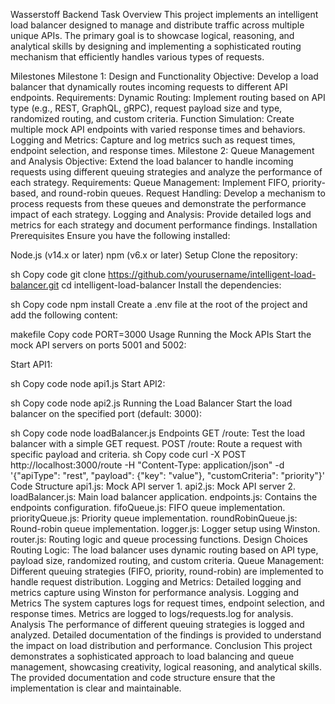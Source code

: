 Wasserstoff Backend Task
Overview
This project implements an intelligent load balancer designed to manage and distribute traffic across multiple unique APIs. The primary goal is to showcase logical, reasoning, and analytical skills by designing and implementing a sophisticated routing mechanism that efficiently handles various types of requests.

Milestones
Milestone 1: Design and Functionality
Objective: Develop a load balancer that dynamically routes incoming requests to different API endpoints.
Requirements:
Dynamic Routing: Implement routing based on API type (e.g., REST, GraphQL, gRPC), request payload size and type, randomized routing, and custom criteria.
Function Simulation: Create multiple mock API endpoints with varied response times and behaviors.
Logging and Metrics: Capture and log metrics such as request times, endpoint selection, and response times.
Milestone 2: Queue Management and Analysis
Objective: Extend the load balancer to handle incoming requests using different queuing strategies and analyze the performance of each strategy.
Requirements:
Queue Management: Implement FIFO, priority-based, and round-robin queues.
Request Handling: Develop a mechanism to process requests from these queues and demonstrate the performance impact of each strategy.
Logging and Analysis: Provide detailed logs and metrics for each strategy and document performance findings.
Installation
Prerequisites
Ensure you have the following installed:

Node.js (v14.x or later)
npm (v6.x or later)
Setup
Clone the repository:

sh
Copy code
git clone https://github.com/yourusername/intelligent-load-balancer.git
cd intelligent-load-balancer
Install the dependencies:

sh
Copy code
npm install
Create a .env file at the root of the project and add the following content:

makefile
Copy code
PORT=3000
Usage
Running the Mock APIs
Start the mock API servers on ports 5001 and 5002:

Start API1:

sh
Copy code
node api1.js
Start API2:

sh
Copy code
node api2.js
Running the Load Balancer
Start the load balancer on the specified port (default: 3000):

sh
Copy code
node loadBalancer.js
Endpoints
GET /route: Test the load balancer with a simple GET request.
POST /route: Route a request with specific payload and criteria.
sh
Copy code
curl -X POST http://localhost:3000/route -H "Content-Type: application/json" -d '{"apiType": "rest", "payload": {"key": "value"}, "customCriteria": "priority"}'
Code Structure
api1.js: Mock API server 1.
api2.js: Mock API server 2.
loadBalancer.js: Main load balancer application.
endpoints.js: Contains the endpoints configuration.
fifoQueue.js: FIFO queue implementation.
priorityQueue.js: Priority queue implementation.
roundRobinQueue.js: Round-robin queue implementation.
logger.js: Logger setup using Winston.
router.js: Routing logic and queue processing functions.
Design Choices
Routing Logic: The load balancer uses dynamic routing based on API type, payload size, randomized routing, and custom criteria.
Queue Management: Different queuing strategies (FIFO, priority, round-robin) are implemented to handle request distribution.
Logging and Metrics: Detailed logging and metrics capture using Winston for performance analysis.
Logging and Metrics
The system captures logs for request times, endpoint selection, and response times.
Metrics are logged to logs/requests.log for analysis.
Analysis
The performance of different queuing strategies is logged and analyzed.
Detailed documentation of the findings is provided to understand the impact on load distribution and performance.
Conclusion
This project demonstrates a sophisticated approach to load balancing and queue management, showcasing creativity, logical reasoning, and analytical skills. The provided documentation and code structure ensure that the implementation is clear and maintainable.
